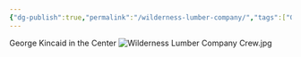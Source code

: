 ```yaml
---
{"dg-publish":true,"permalink":"/wilderness-lumber-company/","tags":["George-Kincaid"]}
---
```


George Kincaid in the Center
![Wilderness Lumber Company Crew.jpg](/img/user/assets/Wilderness_Lumber_Company_Crew.jpg.resources/Wilderness%20Lumber%20Company%20Crew.jpg)